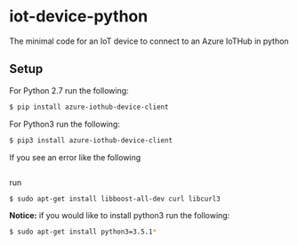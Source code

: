 # iot-device-python
The minimal code for an IoT device to connect to an Azure IoTHub in python

## Setup

For Python 2.7 run the following:

```bash
$ pip install azure-iothub-device-client
```

For Python3 run the following:

```bash
$ pip3 install azure-iothub-device-client
```

If you see an error like the following 

```

```

run

```bash
$ sudo apt-get install libboost-all-dev curl libcurl3
```

**Notice:** if you would like to install python3 run the following:

```bash
$ sudo apt-get install python3=3.5.1*
```
